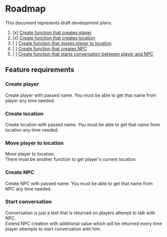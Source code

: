 # Roadmap

This document represents draft development plans.


1. [x] [Create function that creates player](#create-player)
2. [x] [Create function that creates location](#create-location)
3. [ ] [Create function that moves player to location](#move-player-to-location)
4. [ ] [Create function that creates NPC](#create-npc)
5. [ ] [Create function that starts conversation between player and NPC](#start-conversation)


## Feature requirements

### Create player

Create player with passed name. You must be able to get that name from player any time needed.

### Create location

Create location with passed name. You must be able to get that name from location any time needed.

### Move player to location

Move player to location.  
There must be another function to get player's current location.

### Create NPC

Create NPC with passed name. You must be able to get that name from NPC any time needed.

### Start conversation

Conversation is just a text that is returned on players attempt to talk with NPC.  
Extend NPC creation with additional value which will be returned every time player attempts to start conversation with him.  
